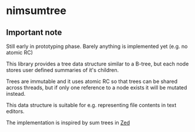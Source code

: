 # nimsumtree

## Important note
Still early in prototyping phase. Barely anything is implemented yet (e.g. no atomic RC)

This library provides a tree data structure similar to a B-tree,
but each node stores user defined summaries of it's children.

Trees are immutable and it uses atomic RC so that trees can be shared across threads,
but if only one reference to a node exists it will be mutated instead.

This data structure is suitable for e.g. representing file contents in text editors.

The implementation is inspired by sum trees in [Zed](https://github.com/zed-industries/zed)
